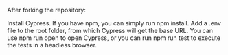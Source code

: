 After forking the repository:

Install Cypress. If you have npm, you can simply run npm install.
Add a .env file to the root folder, from which Cypress will get the base URL.
You can use npm run open to open Cypress, or you can run npm run test to execute the tests in a headless browser.
